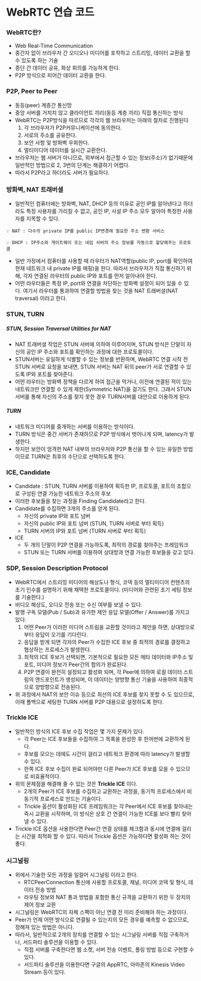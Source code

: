 # WebRTC 연습 코드

### WebRTC란?

- Web Real-Time Communication
- 중간자 없이 브라우저 간 오디오나 미디어를 포착하고 스트리밍, 데이터 교환을 할 수 있도록 하는 기술
- 종단 간 데이터 공유, 화상 회의를 가능하게 한다.
- P2P 방식으로 피어간 데이터 교환을 한다.

### P2P, Peer to Peer

- 동등(peer) 계층간 통신망
- 중앙 서버를 거치치 않고 클라이언트 끼리(동등 계층 끼리) 직접 통신하는 방식
- WebRTC는 P2P방식을 따르므로 각각의 웹 브라우저는 아래의 절차로 진행된다
  1. 각 브라우저가 P2P커뮤니케이션에 동의한다.
  2. 서로의 주소를 공유한다.
  3. 보안 사항 및 방화벽 우회한다.
  4. 멀티미디어 데이터를 실시간 교환한다.
- 브라우저는 웹 서버가 아니므로, 외부에서 접근할 수 있는 정보(주소)가 없기때문에 일반적인 방법으로 2, 3번의 단계는 해결하기 어렵다.
- 따라서 P2P라고 하더라도 서버가 필요하다.

### 방화벽, NAT 트래버셜

- 일반적인 컴퓨터에는 방화벽, NAT, DHCP 등의 이유로 공인 IP를 알아낸다고 하더라도 특정 사용자를 가리킬 수 없고, 공인 IP, 사설 IP 주소 모두 알아야 특정한 사용자를 지목할 수 있다.

```
💡 NAT : 다수의 private IP를 public IP변경에 필요한 주소 변환 서비스

💡 DHCP : IP주소와 게이트웨이 또는 네임 서버의 주소 정보를 자동으로 할당해주는 프로토콜
```

- 일반 가정에서 컴퓨터를 사용할 때 라우터가 NAT역할(public IP, port를 확인하여 현재 네트워크 내 private IP를 매핑)을 한다. 따라서 브라우저가 직접 통신하기 위해, 각자 연결된 라우터의 public IP와 포트를 먼저 알아내야 한다.
- 어떤 라우터들은 특정 IP, port와 연결을 차단하는 방화벽 설정이 되어 있을 수 있다. 여기서 라우터를 통과하여 연결할 방법을 찾는 것을 NAT 트래버셜(NAT traversal) 이라고 한다.

### STUN, TURN

##### STUN, Session Traversal Utilities for NAT

- NAT 트래버셜 작업은 STUN 서버에 의하여 이루어지며, STUN 방식은 단말이 자신의 공인 IP 주소와 포트를 확인하는 과정에 대한 프로토콜이다.
- STUN서버는 유일하게 식별할 수 있는 정보를 반환하며, WebRTC 연결 시작 전 STUN 서버로 요청을 보내면, STUN 서버는 NAT 뒤의 peer가 서로 연결할 수 있도록 IP와 포트를 찾아준다.
- 어떤 라우터는 방화벽 정책을 다르게 하여 접근을 막거나, 이전에 연결된 적이 있는 네트워크만 연결할 수 있게 제한(Symmetric NAT)을 걸기도 한다. 그래서 STUN 서버를 통해 자신의 주소를 찾지 못한 경우 TURN서버를 대안으로 이용하게 된다.

##### TURN

- 네트워크 미디어를 중개하는 서버를 이용하는 방식이다.
- TURN 방식은 중간 서버가 존재하므로 P2P 방식에서 벗어나게 되며, latency가 발생한다.
- 하지만 보안이 엄격한 NAT 내부의 브라우저와 P2P 통신을 할 수 있는 유일한 방법이므로 TURN은 최후의 수단으로 선택하도록 한다.

### ICE, Candidate

- Candidate : STUN, TURN 서버를 이용하여 획득한 IP, 프로토콜, 포트의 조합으로 구성된 연결 가능한 네트워크 주소의 후보
- 이러한 후보들을 찾는 과정을 Finding Candidate라고 한다.
- Candidate를 수집하면 3개의 주소를 얻게 된다.
  - 자신의 private IP와 포트 넘버
  - 자신의 public IP와 포트 넘버 (STUN, TURN 서버로 부터 획득)
  - TURN 서버의 IP와 포트 넘버 (TURN 서버로 부터 획득)
- ICE
  - 두 개의 단말이 P2P 연결을 가능하도록, 최적의 경로를 찾아주는 프레임워크
  - STUN 또는 TURN 서버를 이용하여 상대방과 연결 가능한 후보들을 갖고 있다.

### SDP, Session Description Protocol

- WebRTC에서 스트리밍 미디어의 해상도나 형식, 코덱 등의 멀티미디어 컨텐츠의 초기 인수를 설명하기 위해 채택한 프로토콜이다. (미디어와 관련된 초기 세팅 정보를 기술한다.)
- 비디오 해상도, 오디오 전송 또는 수신 여부를 보낼 수 있다.
- 발행 구독 모델(Pub / Sub)과 유가한 제안 응답 모델(Offer / Answer)를 가지고 있다.
  1. 어떤 Peer가 이러한 미디어 스트림을 교환할 것이라고 제안을 하면, 상대방으로부터 응답이 오기를 기다린다.
  2. 응답을 받게 되면 각자의 Peer가 수집한 ICE 후보 중 최적의 경로를 결정하고 협상하는 프로세스가 발생한다.
  3. 최적의 ICE 후보가 선택되면, 기본적으로 필요한 모든 메타 데이터와 IP주소 및 포트, 미디어 정보가 Peer간의 합의가 완료된다.
  4. P2P 연결이 완전히 설정되고 활성화 되며, 각 Peer에 의하여 로컬 데이터 스트림의 엔드포인트가 생성되며, 이 데이터는 양방향 통신 기술을 사용하여 최종적으로 양방향으로 전송된다.
- 위 과정에서 NAT의 보안 이슈 등으로 최선의 ICE 후보를 찾지 못할 수 도 있으므로, 이때 폴백으로 세팅한 TURN 서버를 P2P 대용으로 설정하도록 한다.

### Trickle ICE

- 일반적인 방식의 ICE 후보 수집 작업은 몇 가지 문제가 있다.
  - 각 Peer는 ICE 후보들을 수집하여 그 목록을 완성한 후 한꺼번에 교환하게 된다.
  - 후보를 모으는 데에도 시간이 걸리고 네트워크 환경에 따라 latency가 발생할 수 있다.
  - 한쪽 ICE 후보 수집이 완료 되어야만 다른 Peer가 ICE 후보를 모을 수 있으므로 비효율적이다.
- 위의 문제점을 해결해 줄 수 있는 것은 **Trickle ICE** 이다.
  - 2개의 Peer가 ICE 후보를 수집하고 교환하는 과정을, 동기적 프로세스에서 비동기적 프로세스로 만드는 기술이다.
  - Trickle 옵션이 활성화된 ICE 프레임워크는 각 Peer에서 ICE 후보를 찾아내는 즉시 교환을 시작하며, 이 방식은 상호 간 연결이 가능한 ICE를 보다 빨리 찾아낼 수 있다.
- Trickle ICE 옵션을 사용한다면 Peer간 연결 상태를 체크함과 동시에 연결에 걸리는 시간을 최적화 할 수 있다. 따라서 Trickle 옵션은 가능하다면 활성화 하는 것이 좋다.

### 시그널링

- 위에서 기술한 모든 과정을 일컬어 시그널링 이라고 한다.
  - RTCPeerConnection 통신에 사용할 프로토콜, 채널, 미디어 코덱 및 형식, 데이터 전송 방법
  - 라우팅 정보와 NAT 통과 방법을 포함한 통신 규격을 교환하기 위한 두 장치의 제어 정보 교환
- 시그널링은 WebRTC의 자체 스팩이 아닌 연결 전 미리 준비해야 하는 과정이다.
- Peer가 언제 어떤 방식으로 연결될 수 있는지의 모든 경우를 예측할 수 없으므로, 정해져 있는 방법은 아니다.
- 따라서, 일반적으로 2개의 장치를 연결할 수 있는 시그널링 서버를 직접 구축하거나, 서드파티 솔루션을 이용할 수 있다.
  - 직접 서버를 구축한다면 웹 소켓, 서버 전송 이벤트, 폴링 방법 등으로 구현할 수 있다.
  - 서드파티 솔루션을 이용한다면 구글의 AppRTC, 아마존의 Kinesis Video Stream 등이 있다.
